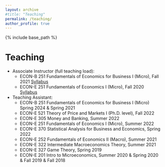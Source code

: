```yaml
---
layout: archive
#title: "Teaching"
permalink: /teaching/
author_profile: true
---
```


{% include base_path %}



Teaching
======
* Associate Instructor (full teaching load):
  * ECON-B 251 Fundamentals of Economics for Business I (Micro), Fall 2021 [Syllabus](/files/Syllabus_B251_FA21.pdf)
  * ECON-E 251 Fundamentals of Economics I (Micro), Fall 2020 [Syllabus](/files/Syllabus_E251_FA20.pdf)
* Teaching Assistant:
  * ECON-B 251 Fundamentals of Economics for Business I (Micro)  Spring 2024 & Spring 2021
  * ECON-E 521 Theory of Price and Markets I (Ph.D. level), Fall 2022
  * ECON-E 305 Money and Banking, Summer 2022
  * ECON-E 251 Fundamentals of Economics I (Micro), Summer 2022
  * ECON-E 370 Statistical Analysis for Business and Economics, Spring 2022
  * ECON-E 252 Fundamentals of Economics II (Macro), Summer 2021
  * ECON-E 322 Intermediate Macroeconomics Theory, Summer 2021
  * ECON-E 327 Game Theory, Spring 2019
  * ECON-E 201 Intro to Microeconomics,  Summer 2020 & Spring 2020 & Fall 2019 & Fall 2018

<!-- Teaching (Please notice indentation before each row)
======
* Associate Instructor (full teaching load):
  * Econ-B 251 Fundamentals of Economics for Business I (Micro), Fall 2021
  * Econ-E 251 Fundamentals of Economics I (Micro), Fall 2020 
* Teaching Assistant:
  * Theory of Price and Markets I (PhD level), Fall 2022
  * Money and Banking, Summer 2022
  * Statistical Analysis for Business and Economics, Spring 2022
  * Intro to Microeconomics, Summer 2022 & Summer 2020 & Spring 2020 & Fall 2019 & Fall 2018
  *	Intro to Macroeconomics, Summer 2021
  * Intermediate Macroeconomics Theory, Summer 2021
  * Game Theory (Undergraduate level), Spring 2019 -->
